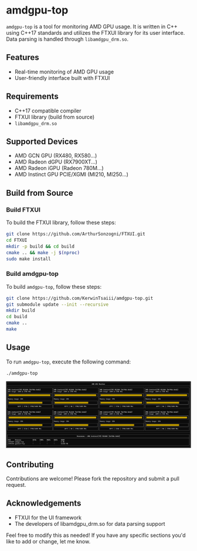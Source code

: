 # amdgpu-top

`amdgpu-top` is a tool for monitoring AMD GPU usage. It is written in C++ using C++17 standards and utilizes the FTXUI library for its user interface. Data parsing is handled through `libamdgpu_drm.so`.

## Features

- Real-time monitoring of AMD GPU usage
- User-friendly interface built with FTXUI

## Requirements

- C++17 compatible compiler
- FTXUI library (build from source)
- `libamdgpu_drm.so`

## Supported Devices
- AMD GCN GPU (RX480, RX580...)
- AMD Radeon dGPU (RX7900XT...)
- AMD Radeon iGPU (Radeon 780M...)
- AMD Instinct GPU PCIE/XGMI (MI210, MI250...)

## Build from Source

### Build FTXUI

To build the FTXUI library, follow these steps:

```bash
git clone https://github.com/ArthurSonzogni/FTXUI.git
cd FTXUI
mkdir -p build && cd build
cmake .. && make -j $(nproc)
sudo make install
```
### Build amdgpu-top
To build `amdgpu-top`, follow these steps:
```bash
git clone https://github.com/KerwinTsaiii/amdgpu-top.git
git submodule update --init --recursive
mkdir build
cd build
cmake ..
make
```
## Usage
To run `amdgpu-top`, execute the following command:
```bash
./amdgpu-top
```
![](doc/img/overview.png)

## Contributing
Contributions are welcome! Please fork the repository and submit a pull request.

## Acknowledgements
- FTXUI for the UI framework
- The developers of libamdgpu_drm.so for data parsing support

Feel free to modify this as needed! If you have any specific sections you'd like to add or change, let me know.
